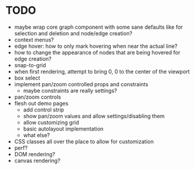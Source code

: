 # TODO

- maybe wrap core graph component with some sane defaults like for selection and deletion and node/edge creation?
- context menus?
- edge hover: how to only mark hovering when near the actual line?
- how to change the appearance of nodes that are being hovered for edge creation?
- snap-to-grid
- when first rendering, attempt to bring 0, 0 to the center of the viewport
- box select
- implement pan/zoom controlled props and constraints
  - maybe constraints are really settings?
- pan/zoom controls
- flesh out demo pages
  - add control strip
  - show pan/zoom values and allow settings/disabling them
  - allow customizing grid
  - basic autolayout implementation
  - what else?
- CSS classes all over the place to allow for customization
- perf?
- DOM rendering?
- canvas rendering?
